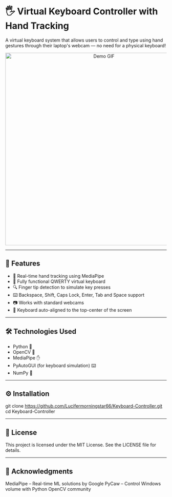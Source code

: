 # 🖐️ Virtual Keyboard Controller with Hand Tracking

A virtual keyboard system that allows users to control and type using hand gestures through their laptop's webcam — no need for a physical keyboard!

<div align="center">
  <img src="https://github.com/Lucifermorningstar66/Keyboard-Controller/assets/demo.gif" width="600" alt="Demo GIF" />
</div>

---

## 🎯 Features

- 👋 Real-time hand tracking using MediaPipe
- 🎹 Fully functional QWERTY virtual keyboard
- 🔍 Finger tip detection to simulate key presses
- ⌨️ Backspace, Shift, Caps Lock, Enter, Tab and Space support
- 📷 Works with standard webcams
- 🎯 Keyboard auto-aligned to the top-center of the screen

---

## 🛠️ Technologies Used

- Python 🐍
- OpenCV 🎥
- MediaPipe ✋
- PyAutoGUI (for keyboard simulation) ⌨️
- NumPy 🔢

---

## ⚙️ Installation

git clone https://github.com/Lucifermorningstar66/Keyboard-Controller.git
cd Keyboard-Controller

---

## 📄 License
This project is licensed under the MIT License. See the LICENSE file for details.

---

## 🙌 Acknowledgments
MediaPipe – Real-time ML solutions by Google
PyCaw – Control Windows volume with Python
OpenCV community


